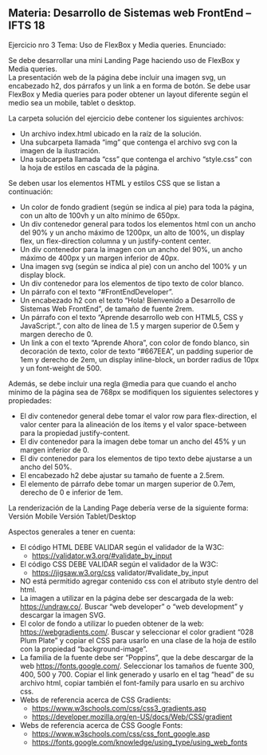 
Materia: Desarrollo de Sistemas web FrontEnd – IFTS 18 
---

Ejercicio nro 3 
Tema: Uso de FlexBox y Media queries. 
Enunciado: 

Se debe desarrollar una mini Landing Page haciendo uso de FlexBox y Media queries.  
La presentación web de la página debe incluir una imagen svg, un encabezado h2, dos párrafos y un link  a en forma de botón. 
Se debe usar FlexBox y Media queries para poder obtener un layout diferente según el medio sea un  mobile, tablet o desktop. 

La carpeta solución del ejercicio debe contener los siguientes archivos: 

-   Un archivo index.html ubicado en la raíz de la solución. 
-   Una subcarpeta llamada “img” que contenga el archivo svg con la imagen de la ilustración. 
-   Una subcarpeta llamada “css” que contenga el archivo “style.css” con la hoja de estilos en cascada  de la página. 

Se deben usar los elementos HTML y estilos CSS que se listan a continuación: 
-   Un color de fondo gradient (según se indica al pie) para toda la página, con un alto de 100vh y un alto  mínimo de 650px. 
-   Un div contenedor general para todos los elementos html con un ancho del 90% y un ancho máximo  de 1200px, un alto de 100%, un display flex, un flex-direction columna y un justify-content center. 
-   Un div contenedor para la imagen con un ancho del 90%, un ancho máximo de 400px y un margen  inferior de 40px. 
-   Una imagen svg (según se indica al pie) con un ancho del 100% y un display block. 
-   Un div contenedor para los elementos de tipo texto de color blanco. 
-   Un párrafo con el texto “#FrontEndDeveloper”. 
-   Un encabezado h2 con el texto “Hola! Bienvenido a Desarrollo de Sistemas Web FrontEnd”, de tamaño  de fuente 2rem. 
-   Un párrafo con el texto “Aprende desarrollo web con HTML5, CSS y JavaScript.”, con alto de línea de  1.5 y margen superior de 0.5em y margen derecho de 0. 
-   Un link a con el texto “Aprende Ahora”, con color de fondo blanco, sin decoración de texto, color de  texto “#667EEA”, un padding superior de 1em y derecho de 2em, un display inline-block, un border radius de 10px y un font-weight de 500. 

Además, se debe incluir una regla @media para que cuando el ancho mínimo de la página sea de 768px se modifiquen los siguientes selectores y propiedades: 
-   El div contenedor general debe tomar el valor row para flex-direction, el valor center para la alineación  de los ítems y el valor space-between para la propiedad justify-content. 
-   El div contenedor para la imagen debe tomar un ancho del 45% y un margen inferior de 0. 
-   El div contenedor para los elementos de tipo texto debe ajustarse a un ancho del 50%. 
-   El encabezado h2 debe ajustar su tamaño de fuente a 2.5rem. 
-   El elemento de párrafo debe tomar un margen superior de 0.7em, derecho de 0 e inferior de 1em.

La renderización de la Landing Page debería verse de la siguiente forma: 
 Versión Mobile Versión Tablet/Desktop 

 Aspectos generales a tener en cuenta: 
-   El código HTML DEBE VALIDAR según el validador de la W3C:  
    * https://validator.w3.org/#validate_by_input 
-   El código CSS DEBE VALIDAR según el validador de la W3C: 
    * https://jigsaw.w3.org/css validator/#validate_by_input 
-   NO está permitido agregar contenido css con el atributo style dentro del html. 
-   La imagen a utilizar en la página debe ser descargada de la web: https://undraw.co/. Buscar “web developer” o “web development” y descargar la imagen SVG. 
-   El color de fondo a utilizar lo pueden obtener de la web: https://webgradients.com/. Buscar y seleccionar el color gradient “028 Plum Plate” y copiar el CSS para usarlo en una clase de  la hoja de estilo con la propiedad “background-image”. 
-   La familia de la fuente debe ser “Poppins”, que la debe descargar de la web  https://fonts.google.com/. 
Seleccionar los tamaños de fuente 300, 400, 500 y 700. Copiar el link generado y usarlo en el tag  “head” de su archivo html, copiar también el font-family para usarlo en su archivo css.  
-   Webs de referencia acerca de CSS Gradients: 
    *    https://www.w3schools.com/css/css3_gradients.asp 
    *   https://developer.mozilla.org/en-US/docs/Web/CSS/gradient 
-   Webs de referencia acerca de CSS Google Fonts: 
    *   https://www.w3schools.com/css/css_font_google.asp 
    *   https://fonts.google.com/knowledge/using_type/using_web_fonts
